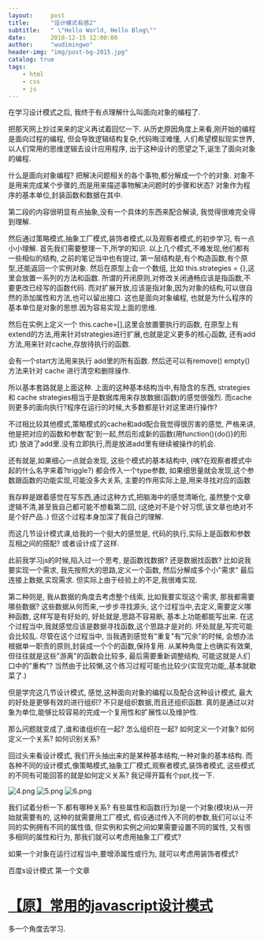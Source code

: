 ```yaml
---
layout:     post
title:      "设计模式有感2"
subtitle:   " \"Hello World, Hello Blog\""
date:       2018-12-15 12:00:00
author:     "wudimingwo"
header-img: "img/post-bg-2015.jpg"
catalog: true
tags:
    - html
    - css
    - js
---
```




在学习设计模式之后,
我终于有点理解什么叫面向对象的编程了.

把那天网上抄过来来的定义再试着回忆一下.
从历史原因角度上来看,刚开始的编程是面向过程的编程,
但会导致逻辑结构复杂,代码晦涩难懂,
人们希望模拟现实世界,以人们常用的思维逻辑去设计应用程序,
出于这种设计的愿望之下,诞生了面向对象的编程.

什么是面向对象编程?
把解决问题相关的各个事物,都分解成一个个的对象.
对象不是用来完成某个步骤的,而是用来描述事物解决问题时的步骤和状态?
对象作为程序的基本单位,封装函数和数据在其中.

第二段的内容很明显有点抽象,没有一个具体的东西来配合解读,
我觉得很难完全得到理解.

然后通过策略模式,抽象工厂模式,装饰者模式,以及观察者模式,的初步学习,
有一点小小理解.
首先我们需要整理一下,所学的知识.
以上几个模式,不难发现,他们都有一些相似的结构,
之前的笔记当中也有提过,
第一层结构是,有个构造函数,有个原型,还能返回一个实例对象.
然后在原型上会一个数组,
比如 this.strategies = {},这里会放置一系列的方法和函数.
所谓的开闭原则,对修改关闭通畅应该是指函数,不要更改已经写的函数代码.
而对扩展开放,应该是指对象,因为对象的结构,可以很自然的添加属性和方法,也可以留出接口.
这也是面向对象编程, 也就是为什么程序的基本单位是对象的思想.因为容易实现上面的思维.

然后在实例上定义一个 this.cache=[],这里会放置要执行的函数,
在原型上有extend的方法,用来针对strategies进行扩展,也就是定义更多的核心函数,
还有add方法,用来针对cache,存放待执行的函数.

会有一个start方法用来执行 add里的所有函数.
然后还可以有remove() empty() 方法来针对 cache 进行清空和删除操作.


所以基本套路就是上面这种.
上面的这种基本结构当中,有隐含的东西,
strategies 和 cache
 strategies相当于是数据库用来存放数据(函数)的感觉很强烈.
而cache则更多的面向执行?程序在运行的时候,大多数都是针对这里进行操作?

不过相比较其他模式,策略模式的cache和add配合我觉得很厉害的感觉,
严格来讲,他是把对应的函数和参数'配'到一起,然后形成新的函数(用function(){do()}的形式)
放进了add里.没有立即执行,而是放进add里有继续被操作的机会.

还有就是,如果细心一点就会发现,
这些个模式的基本结构中,
(咦?在观察者模式中起的什么名字来着?triggle?)
都会传入一个type参数,
如果细思量就会发现,这个参数跟函数的功能实现,可能没多大关系,
主要的作用实际上是,用来寻找对应的函数

我存粹是跟着感觉在写东西,通过这种方式,把脑海中的感觉清晰化,
虽然整个文章逻辑不清,甚至我自己都可能不想看第二回,
(这绝对不是个好习惯,该文章也绝对不是个好产品..)
但这个过程本身加深了我自己的理解.

而这几节设计模式课,给我的一个挺大的感觉是,
代码的执行,实际上是函数和参数互相之间的搭配?
或者设计成了这样.

此前我学习js的时候,陷入过一个思考,
是函数找数据? 还是数据找函数?
比如说我要实现一个需求,
我先按照大的思路,定义一个函数,
然后分解成多个小"需求"
最后连接上数据,实现需求.
但实际上由于经验上的不足,我很难实现.

第二种则是,
我从数据的角度去考虑整个线索,
比如我要实现这个需求,
那我都需要哪些数据?
这些数据从何而来,一步步寻找源头,
这个过程当中,去定义,需要定义哪种函数,
这样写是有好处的,
好处就是,思路不容易断,
基本上功能都能写出来.
在这个过程当中,我就感觉应该是数据寻找函数,这个思路才是对的.
坏处就是,写完可能会比较乱.
尽管在这个过程当中,
当我遇到感觉有"重复"有"冗余"的时候,
会想办法根据单一职责的原则,封装成一个个的函数,保持复用.
从某种角度上也确实有效果,
但往往就是这些"游离"的函数会比较多,
最后需要重新调整结构, 可能这就是人们口中的"重构"?
当然由于比较懒,这个练习过程可能也比较少(实现完功能,,基本就歇菜了.)

但是学完这几节设计模式,
感觉,这种面向对象的编程以及配合这种设计模式,
最大的好处是更够有效的进行组织? 不只是组织数据,而且还组织函数.
真的是通过以对象为单位,能够比较容易的完成一个复用性和扩展性以及维护性.

那么问题就变成了,谁和谁组织在一起?
怎么组织在一起?
如何定义一个对象?
如何定义一个关系? 如何识别关系?

回过头来看设计模式,
我们开头抽出来的是某种基本结构,一种对象的基本结构.
而各种不同的设计模式,像策略模式,抽象工厂模式,观察者模式,装饰者模式,
这些模式的不同有可能回答的就是如何定义关系?
我记得开篇有个ppt,找一下.

![4.png](https://upload-images.jianshu.io/upload_images/13637909-aa99c738f3260dd0.png?imageMogr2/auto-orient/strip%7CimageView2/2/w/1240)
![5.png](https://upload-images.jianshu.io/upload_images/13637909-f2a93ee8090c687f.png?imageMogr2/auto-orient/strip%7CimageView2/2/w/1240)
![6.png](https://upload-images.jianshu.io/upload_images/13637909-461541e28159a665.png?imageMogr2/auto-orient/strip%7CimageView2/2/w/1240)


我们试着分析一下.都有哪种关系?
有些属性和函数(行为)是一个对象(模块)从一开始就需要有的,
这种的就需要用工厂模式,
假设通过传入不同的参数,我们可以让不同的实例拥有不同的属性值,
但实例和实例之间如果需要设置不同的属性,
又有很多相同的属性和行为,
那我们就可以考虑用抽象工厂模式?

如果一个对象在运行过程当中,要增添属性或行为,
就可以考虑用装饰者模式?

百度s设计模式 第一个文章
# [【原】常用的javascript设计模式](https://www.cnblogs.com/xianyulaodi/p/5827821.html)
多一个角度去学习.

